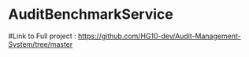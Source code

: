 # AuditBenchmarkService
#Link to Full project : https://github.com/HG10-dev/Audit-Management-System/tree/master
